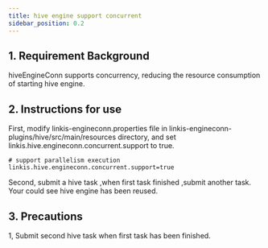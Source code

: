 ```yaml
---
title: hive engine support concurrent
sidebar_position: 0.2
---
```


## 1. Requirement Background
hiveEngineConn supports concurrency, reducing the resource consumption of starting hive engine.

## 2. Instructions for use
First, modify linkis-engineconn.properties file in linkis-engineconn-plugins/hive/src/main/resources directory,
and set linkis.hive.engineconn.concurrent.support to true.
```
# support parallelism execution
linkis.hive.engineconn.concurrent.support=true
```

Second, submit a hive task ,when first task finished ,submit another task. Your could see hive engine has been reused.  


## 3. Precautions
1, Submit second hive task when first task has been finished.
